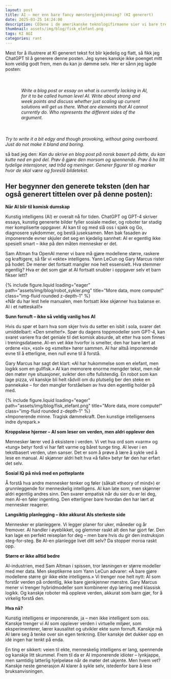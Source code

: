```yaml
---
layout: post
title: AI – mer enn bare fancy mønstergjenkjenning? (KI generert)
date: 2025-03-25 14:24:00
description: CEOene i de amerikanske teknologifirmaene sier vi bare trenger større datahaller for at KI skal kunne klare alt, det er nok neppe riktig, men hva skal egentlig til?
thumbnail: assets/img/blog/fisk_elefant.png
tags: KI AGI
categories: rant
---
```

Mest for å illustrere at KI generert tekst fot blir kjedelig og flatt, så fikk jeg ChatGPT til å generere denne posten. 
Jeg synes kanskje ikke poenget mitt kom veldig godt frem, men du kan jo dømme selv. Her er sånn jeg lagde posten:

<p style="margin: 50px">
<i>
Write a blog post or essay on what is currently lacking in AI, for it to be called human level AI. Write about strong and week points and discuss whether just scaling up current solutions will get us there.
What are elements that AI cannot currently do. Who represents the different sides of the argument.

Try to write it a bit edgy and though provoking, without going overboard. Just do not make it bland and boring.
</i>

så bad jeg den:
<i>
Kan du skrive en blog post på norsk basert på dette, du kan kutte ned en god del. Prøv å gjøre den morsom og spennende. Prøv å ha litt tydelige intensjoner, rød tråd og meninger. Generer figurer til og marker hvor de skal være og foreslå bildetekst.
</i>
</p>

## Her begynner den generete teksten (den har også generert tittelen over på denne posten):

**Når AI blir til komisk dumskap**

<div class="row">
  <div class="col-sm mt-3 mt-md-0">
<p>
Kunstig intelligens (AI) er overalt nå for tiden. ChatGPT og GPT-4 skriver essays, kunstig genererte bilder fyller sosiale medier, og roboter tar stadig mer kompliserte oppgaver. AI kan til og med slå oss i sjakk og Go, diagnosere sykdommer, og bestå juseksamen. Men bak fasaden av imponerende evner skjuler det seg en kjedelig sannhet: AI er egentlig ikke spesielt smart – ikke på den måten mennesker er det.
</p>
<p>
Sam Altman fra OpenAI mener vi bare må gjøre modellene større, raskere og kraftigere, så får vi «ekte» intelligens. Yann LeCun og Gary Marcus rister på hodet: De mener det fortsatt mangler noe helt essensielt. Hva stemmer egentlig? Hva er det som gjør at AI fortsatt snubler i oppgaver selv et barn fikser lett?
</p>
  </div>

  <div class="col-sm mt-3 mt-md-0">
      {% include figure.liquid loading="eager" path="assets/img/blog/robot_sykler.png" title="More data, more compute!" class="img-fluid rounded z-depth-1" %}
    <div class="caption">
«Når du har lest hele manualen, men fortsatt ikke skjønner hva balanse er. AI i et nøtteskall!»
    </div>
  </div>
</div>



**Sunn fornuft – ikke så veldig vanlig hos AI**
<div class="row">
  <div class="col-sm mt-3 mt-md-0">
<p>
Hvis du spør et barn hva som skjer hvis du setter en isbit i sola, svarer det umiddelbart: «Den smelter!». Spør du dagens toppmodeller som GPT-4, kan svaret variere fra det geniale til det komisk absurde, alt etter hva som finnes i treningsdataene. AI-en vet ikke hvorfor is smelter, den har bare lært at ordene «is», «sol» og «smelte» hører sammen. AI har altså imponerende evne til å etterligne, men null evne til å forstå.
</p>
<p>
Gary Marcus har sagt det klart: «AI har hukommelse som en elefant, men logikk som en gullfisk.» AI kan memorere enorme mengder tekst, men når den møter nye situasjoner, svikter den ofte fullstendig. En robot som kan lage pizza, vil kanskje bli helt rådvill om du plutselig ber den steke en pannekake – for den mangler forståelsen av hva den egentlig holder på med.
</p>
  </div>

  <div class="col-sm mt-3 mt-md-0">
      {% include figure.liquid loading="eager" path="assets/img/blog/fisk_elefant.png" title="More data, more compute!" class="img-fluid rounded z-depth-1" %}
    <div class="caption">
«Imponerende minne. Tragisk dømmekraft. Den kunstige intelligensens indre dyrepark.»
    </div>
  </div>
</div>


**Kroppsløse hjerner – AI som leser om verden, men aldri opplever den**

Mennesker lærer ved å eksistere i verden. Vi vet hva ord som «varm» og «tung» betyr fordi vi har følt varme og båret tunge ting. AI lever i en tekstbasert verden, uten sanser. Det er som å prøve å lære å sykle ved å lese en manual. AI skjønner aldri helt hva «å falle» betyr før den har erfart det selv.

**Sosial IQ på nivå med en potteplante**

Å forstå hva andre mennesker tenker og føler (såkalt «theory of mind») er grunnleggende for menneskelig intelligens. AI kan late som, men skjønner aldri egentlig andres sinn. Den svarer empatisk når du sier du er lei deg, men AI-en føler ingenting. Den etterligner bare hvordan den har lært at mennesker reagerer.

**Langsiktig planlegging – ikke akkurat AIs sterkeste side**

Mennesker er planleggere. Vi legger planer for uker, måneder og år fremover. AI handler i øyeblikket, og glemmer raskt alt den har gjort før. Den kan lage en perfekt reiseplan for deg – men bare hvis du gir den instruksjon steg-for-steg. Be AI-en planlegge livet ditt selv? Da stopper moroa raskt opp.

**Større er ikke alltid bedre**

AI-industrien, med Sam Altman i spissen, tror løsningen er større modeller med mer data. Men skeptikerne som Yann LeCun advarer: «Å bare gjøre modellene større gir ikke ekte intelligens.» Vi trenger noe helt nytt: AI som forstår verden på ordentlig, ikke bare gjenkjenner mønstre. Gary Marcus mener vi trenger hybridmodeller som kombinerer dyp læring med klassisk logikk. Og kanskje roboter må oppleve verden, akkurat som barn gjør, for å virkelig forstå den.

**Hva nå?**

Kunstig intelligens er imponerende, ja – men ikke intelligent som oss. Kanskje trenger vi AI som opplever verden i virtuelle miljøer, som eksperimenterer, lærer kausalitet og utvikler ekte sunn fornuft. Kanskje må AI lære seg å tenke over sin egen tenkning. Eller kanskje det dukker opp en idé ingen har tenkt på enda.

En ting er sikkert: veien til ekte, menneskelig intelligens er lang, spennende og kanskje litt skummel. Frem til da er AI imponerende idioter – lynkjappe, men samtidig latterlig hjelpeløse når de møter det ukjente. Men hvem vet? Kanskje neste generasjon AI klarer å sykle selv, istedenfor bare å lese bruksanvisningen.